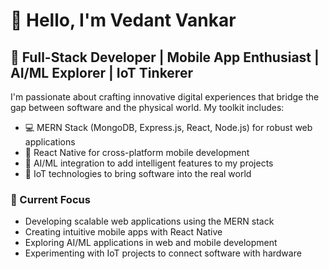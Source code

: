 # 👋 Hello, I'm Vedant Vankar

## 🚀 Full-Stack Developer | Mobile App Enthusiast | AI/ML Explorer | IoT Tinkerer

I'm passionate about crafting innovative digital experiences that bridge the gap between software and the physical world. My toolkit includes:

- 💻 MERN Stack (MongoDB, Express.js, React, Node.js) for robust web applications
- 📱 React Native for cross-platform mobile development
- 🧠 AI/ML integration to add intelligent features to my projects
- 🔌 IoT technologies to bring software into the real world

### 🔭 Current Focus
- Developing scalable web applications using the MERN stack
- Creating intuitive mobile apps with React Native
- Exploring AI/ML applications in web and mobile development
- Experimenting with IoT projects to connect software with hardware

